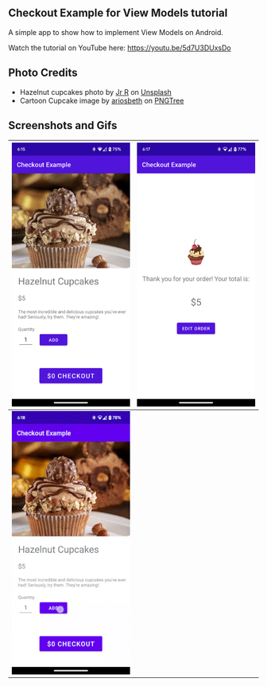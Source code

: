 ## Checkout Example for View Models tutorial
A simple app to show how to implement View Models on Android.

Watch the tutorial on YouTube here:
https://youtu.be/5d7U3DUxsDo

## Photo Credits
- Hazelnut cupcakes photo by [Jr R](https://unsplash.com/@wachalala?utm_source=unsplash&utm_medium=referral&utm_content=creditCopyText) on [Unsplash](https://unsplash.com/photos/90HdOlGbjck?utm_source=unsplash&utm_medium=referral&utm_content=creditCopyText)
- Cartoon Cupcake image by [ariosbeth](https://pngtree.com/freepng/cartoon-cupcake-for-birthday-decoration_5314854.html) on [PNGTree](https://pngtree.com/)

## Screenshots and Gifs
|<img src="./screenshots/product-detail-fragment.png" width=300>|<img src="./screenshots/shopping-cart-fragment.png" width=300>|
| --- | --- |
|<img src="./screenshots/checkout-example.gif" width=300>|
